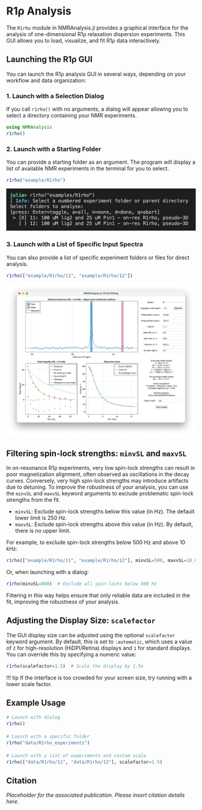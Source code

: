 # R1ρ Analysis

The `R1rho` module in NMRAnalysis.jl provides a graphical interface for the analysis of one-dimensional R1ρ relaxation dispersion experiments. This GUI allows you to load, visualize, and fit R1ρ data interactively.

## Launching the R1ρ GUI

You can launch the R1ρ analysis GUI in several ways, depending on your workflow and data organization:

### 1. Launch with a Selection Dialog

If you call `r1rho()` with no arguments, a dialog will appear allowing you to select a directory containing your NMR experiments.

```julia
using NMRAnalysis
r1rho()
```

### 2. Launch with a Starting Folder

You can provide a starting folder as an argument. The program will display a list of available NMR experiments in the terminal for you to select.

```julia
r1rho("example/R1rho")
```

![R1ρ Experiment Selection](assets/r1rho-selection.png)

### 3. Launch with a List of Specific Input Spectra

You can also provide a list of specific experiment folders or files for direct analysis.

```julia
r1rho(["example/R1rho/11", "example/R1rho/12"])
```

![R1ρ Analysis Interface](assets/r1rho-interface.png)

## Filtering spin-lock strengths: `minvSL` and `maxvSL`

In on-resonance R1ρ experiments, very low spin-lock strengths can result in poor magnetization alignment, often observed as oscillations in the decay curves. Conversely, very high spin-lock strengths may introduce artifacts due to detuning. To improve the robustness of your analysis, you can use the `minvSL` and `maxvSL` keyword arguments to exclude problematic spin-lock strengths from the fit.

- `minvSL`: Exclude spin-lock strengths below this value (in Hz). The default lower limit is 250 Hz.
- `maxvSL`: Exclude spin-lock strengths above this value (in Hz). By default, there is no upper limit.

For example, to exclude spin-lock strengths below 500 Hz and above 10 kHz:

```julia
r1rho(["example/R1rho/11", "example/R1rho/12"], minvSL=500, maxvSL=10_000)
```

Or, when launching with a dialog:

```julia
r1rho(minvSL=800)  # Exclude all spin-locks below 800 Hz
```

Filtering in this way helps ensure that only reliable data are included in the fit, improving the robustness of your analysis.

## Adjusting the Display Size: `scalefactor`

The GUI display size can be adjusted using the optional `scalefactor` keyword argument. By default, this is set to `:automatic`, which uses a value of `2` for high-resolution (HiDPI/Retina) displays and `1` for standard displays. You can override this by specifying a numeric value:

```julia
r1rho(scalefactor=1.5)  # Scale the display by 1.5x
```

!!! tip
    If the interface is too crowded for your screen size, try running with a lower scale factor.

## Example Usage

```julia
# Launch with dialog
r1rho()

# Launch with a specific folder
r1rho("data/R1rho_experiments")

# Launch with a list of experiments and custom scale
r1rho(["data/R1rho/11", "data/R1rho/12"], scalefactor=1.5)
```

## Citation

*Placeholder for the associated publication. Please insert citation details here.*
